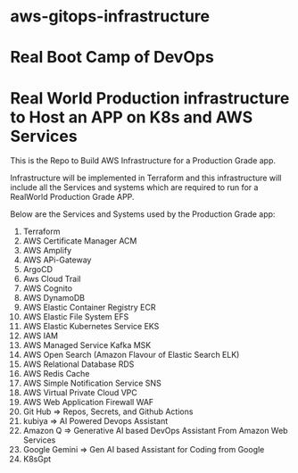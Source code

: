 # aws-gitops-infrastructure

# Real Boot Camp of DevOps

# Real World Production infrastructure to Host an APP on K8s and AWS Services  

This is the Repo to Build AWS Infrastructure  for a Production Grade app.

Infrastructure  will be implemented in Terraform and this infrastructure  will include all the Services and systems which are required to run for a RealWorld Production Grade APP.

Below are the Services and Systems used by the Production Grade app:

1. Terraform
2. AWS Certificate Manager ACM
3. AWS Amplify
4. AWS APi-Gateway
5. ArgoCD
6. Aws Cloud Trail
7. AWS Cognito
8. AWS DynamoDB
9. AWS Elastic Container  Registry ECR
10. AWS  Elastic File System EFS
11. AWS Elastic Kubernetes Service EKS
12. AWS IAM
13. AWS Managed Service Kafka  MSK
14. AWS Open Search (Amazon Flavour of  Elastic Search ELK)
15. AWS Relational Database RDS
16. AWS Redis Cache
17. AWS Simple Notification Service SNS
18. AWS Virtual Private Cloud VPC
19. AWS Web Application Firewall WAF
20. Git Hub => Repos, Secrets, and Github Actions
21. kubiya => AI Powered Devops Assistant 
22. Amazon Q => Generative AI based DevOps Assistant From Amazon Web Services
23. Google  Gemini => Gen AI based Assistant for Coding from Google
24. K8sGpt 

    